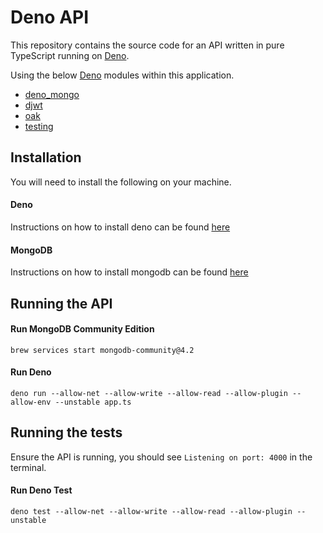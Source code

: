 # Deno API

This repository contains the source code for an API written in pure TypeScript running on [Deno](https://deno.land/).

Using the below [Deno](https://deno.land/) modules within this application.

* [deno_mongo](https://deno.land/x/mongo)
* [djwt](https://deno.land/x/djwt)
* [oak](https://deno.land/x/oak)
* [testing](https://deno.land/std/testing)

## Installation

You will need to install the following on your machine.

#### Deno

Instructions on how to install deno can be found [here](https://deno.land/#installation)

#### MongoDB

Instructions on how to install mongodb can be found [here](https://docs.mongodb.com/manual/tutorial/install-mongodb-on-os-x/)

## Running the API

#### Run MongoDB Community Edition

```
brew services start mongodb-community@4.2
```

#### Run Deno

```
deno run --allow-net --allow-write --allow-read --allow-plugin --allow-env --unstable app.ts
```

## Running the tests

Ensure the API is running, you should see `Listening on port: 4000` in the terminal.

#### Run Deno Test

```
deno test --allow-net --allow-write --allow-read --allow-plugin --unstable
```
